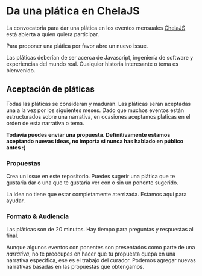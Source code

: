 # Da una plática en ChelaJS

La convocatoria para dar una plática en los eventos mensuales [ChelaJS](http://meetup.com/chelajs) está abierta a quien quiera participar.

Para proponer una plática por favor abre un nuevo issue.

Las pláticas deberían de ser acerca de Javascript, ingeniería de software y experiencias del mundo real. Cualquier historia interesante o tema es bienvenido.

## Aceptación de pláticas

Todas las pláticas se consideran y maduran. Las pláticas serán aceptadas una a la vez por los siguientes meses. Dado que muchos eventos están estructurados sobre una narrativa, en ocasiones aceptamos platicas en el orden de esta narrativa o tema.

**Todavía puedes enviar una propuesta. Definitivamente estamos aceptando nuevas ideas, no importa si nunca has hablado en público antes :)**

### Propuestas

Crea un issue en este repositorio. Puedes sugerir una plática que te gustaria dar o una que te gustaría ver con o sin un ponente sugerido.

La idea no tiene que estar completamente aterrizada. Estamos aquí para ayudar.

### Formato & Audiencia

Las pláticas son de 20 minutos. Hay tiempo para preguntas y respuestas al final.

Aunque algunos eventos con ponentes son presentados como parte de una *narrativa*, no te preocupes en hacer que tu propuesta quepa en una narrativa específica, ese es el trabajo del curador. Podemos agregar nuevas narrativas basadas en las propuestas que obtengamos.
